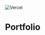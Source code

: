 ![Vercel](http://therealsujitk-vercel-badge.vercel.app/?https://portfolio-kjz9t5xi4-korpeev)
# Portfolio
